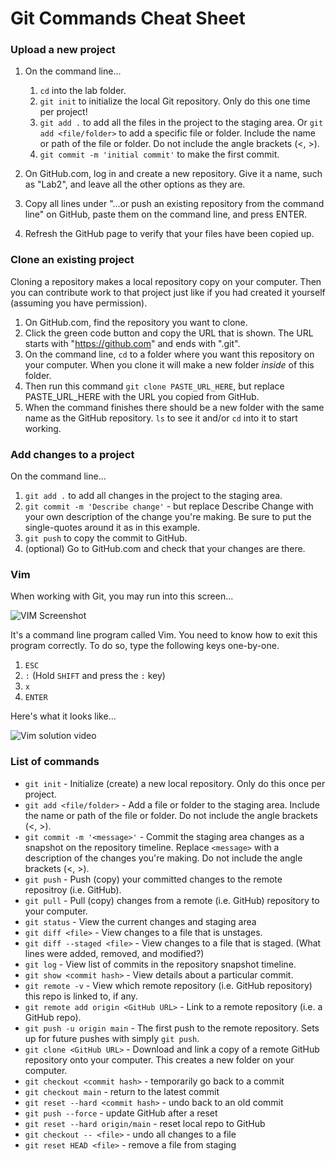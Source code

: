 # Git Commands Cheat Sheet

### Upload a new project

1. On the command line...

   1. `cd` into the lab folder.
   2. `git init` to initialize the local Git repository. Only do this one time per project!
   3. `git add .` to add all the files in the project to the staging area. Or `git add <file/folder>` to add a specific file or folder. Include the name or path of the file or folder. Do not include the angle brackets (<, >).
   4. `git commit -m 'initial commit'` to make the first commit.

2. On GitHub.com, log in and create a new repository. Give it a name, such as "Lab2", and leave all the other options as they are.

3. Copy all lines under "…or push an existing repository from the command line" on GitHub, paste them on the command line, and press ENTER.

4. Refresh the GitHub page to verify that your files have been copied up.

### Clone an existing project

Cloning a repository makes a local repository copy on your computer. Then you can contribute work to that project just like if you had created it yourself (assuming you have permission).

1. On GitHub.com, find the repository you want to clone.
2. Click the green code button and copy the URL that is shown. The URL starts with "https://github.com" and ends with ".git".
3. On the command line, `cd` to a folder where you want this repository on your computer. When you clone it will make a new folder *inside* of this folder.
4. Then run this command `git clone PASTE_URL_HERE`, but replace PASTE_URL_HERE with the URL you copied from GitHub.
5. When the command finishes there should be a new folder with the same name as the GitHub repository. `ls` to see it and/or `cd` into it to start working.

### Add changes to a project

On the command line...

1. `git add .` to add all changes in the project to the staging area.
2. `git commit -m 'Describe change'` - but replace Describe Change with your own description of the change you're making. Be sure to put the single-quotes around it as in this example.
3. `git push` to copy the commit to GitHub.
4. (optional) Go to GitHub.com and check that your changes are there.

### Vim

When working with Git, you may run into this screen...

![VIM Screenshot](vim.png)

It's a command line program called Vim. You need to know how to exit this program correctly. To do so, type the following keys one-by-one.

1. `ESC`
2. `:` (Hold `SHIFT` and press the `:` key)
3. `x`
4. `ENTER`

Here's what it looks like...

![Vim solution video](vim.gif)

### List of commands

* `git init` - Initialize (create) a new local repository. Only do this once per project.
* `git add <file/folder>` - Add a file or folder to the staging area. Include the name or path of the file or folder. Do not include the angle brackets (<, >).
* `git commit -m '<message>'` - Commit the staging area changes as a snapshot on the repository timeline. Replace `<message>` with a description of the changes you're making. Do not include the angle brackets (<, >).
* `git push` - Push (copy) your committed changes to the remote repositroy (i.e. GitHub).
* `git pull` - Pull (copy) changes from a remote (i.e. GitHub) repository to your computer.
* `git status` - View the current changes and staging area
* `git diff <file>` - View changes to a file that is unstages.
* `git diff --staged <file>` - View changes to a file that is staged. (What lines were added, removed, and modified?)
* `git log` - View list of commits in the repository snapshot timeline.
* `git show <commit hash>` - View details about a particular commit.
* `git remote -v` - View which remote repository (i.e. GitHub repository) this repo is linked to, if any.
* `git remote add origin <GitHub URL>` - Link to a remote repository (i.e. a GitHub repo).
* `git push -u origin main` - The first push to the remote repository. Sets up for future pushes with simply `git push`.
* `git clone <GitHub URL>` - Download and link a copy of a remote GitHub repository onto your computer. This creates a new folder on your computer.
* `git checkout <commit hash>` - temporarily go back to a commit
* `git checkout main` - return to the latest commit
* `git reset --hard <commit hash>` - undo back to an old commit
* `git push --force` - update GitHub after a reset
* `git reset --hard origin/main` - reset local repo to GitHub
* `git checkout -- <file>` - undo all changes to a file
* `git reset HEAD <file>` - remove a file from staging
